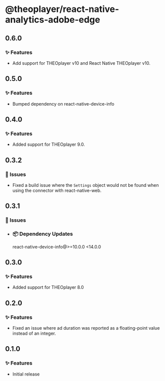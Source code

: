 # @theoplayer/react-native-analytics-adobe-edge

## 0.6.0

### ✨ Features

- Add support for THEOplayer v10 and React Native THEOplayer v10.

## 0.5.0

### ✨ Features

- Bumped dependency on react-native-device-info

## 0.4.0

### ✨ Features

- Added support for THEOplayer 9.0.

## 0.3.2

### 🐛 Issues

- Fixed a build issue where the `Settings` object would not be found when using the connector with react-native-web.

## 0.3.1

### 🐛 Issues

- ### 📦 Dependency Updates

  react-native-device-info@>=10.0.0 <14.0.0

## 0.3.0

### ✨ Features

- Added support for THEOplayer 8.0

## 0.2.0

### ✨ Features

- Fixed an issue where ad duration was reported as a floating-point value instead of an integer.

## 0.1.0

### ✨ Features

- Initial release
